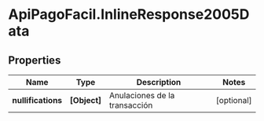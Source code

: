 # ApiPagoFacil.InlineResponse2005Data

## Properties

Name | Type | Description | Notes
------------ | ------------- | ------------- | -------------
**nullifications** | **[Object]** | Anulaciones de la transacción | [optional] 


